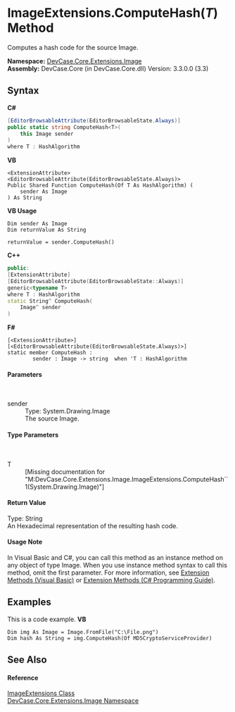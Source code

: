 # ImageExtensions.ComputeHash(*T*) Method 
 

Computes a hash code for the source Image.

**Namespace:**&nbsp;<a href="N_DevCase_Core_Extensions_Image">DevCase.Core.Extensions.Image</a><br />**Assembly:**&nbsp;DevCase.Core (in DevCase.Core.dll) Version: 3.3.0.0 (3.3)

## Syntax

**C#**<br />
``` C#
[EditorBrowsableAttribute(EditorBrowsableState.Always)]
public static string ComputeHash<T>(
	this Image sender
)
where T : HashAlgorithm

```

**VB**<br />
``` VB
<ExtensionAttribute>
<EditorBrowsableAttribute(EditorBrowsableState.Always)>
Public Shared Function ComputeHash(Of T As HashAlgorithm) ( 
	sender As Image
) As String
```

**VB Usage**<br />
``` VB Usage
Dim sender As Image
Dim returnValue As String

returnValue = sender.ComputeHash()
```

**C++**<br />
``` C++
public:
[ExtensionAttribute]
[EditorBrowsableAttribute(EditorBrowsableState::Always)]
generic<typename T>
where T : HashAlgorithm
static String^ ComputeHash(
	Image^ sender
)
```

**F#**<br />
``` F#
[<ExtensionAttribute>]
[<EditorBrowsableAttribute(EditorBrowsableState.Always)>]
static member ComputeHash : 
        sender : Image -> string  when 'T : HashAlgorithm

```


#### Parameters
&nbsp;<dl><dt>sender</dt><dd>Type: System.Drawing.Image<br />The source Image.</dd></dl>

#### Type Parameters
&nbsp;<dl><dt>T</dt><dd>\[Missing <typeparam name="T"/> documentation for "M:DevCase.Core.Extensions.Image.ImageExtensions.ComputeHash``1(System.Drawing.Image)"\]</dd></dl>

#### Return Value
Type: String<br />An Hexadecimal representation of the resulting hash code.

#### Usage Note
In Visual Basic and C#, you can call this method as an instance method on any object of type Image. When you use instance method syntax to call this method, omit the first parameter. For more information, see <a href="https://docs.microsoft.com/dotnet/visual-basic/programming-guide/language-features/procedures/extension-methods">Extension Methods (Visual Basic)</a> or <a href="https://docs.microsoft.com/dotnet/csharp/programming-guide/classes-and-structs/extension-methods">Extension Methods (C# Programming Guide)</a>.

## Examples
This is a code example. 
**VB**<br />
``` VB
Dim img As Image = Image.FromFile("C:\File.png")
Dim hash As String = img.ComputeHash(Of MD5CryptoServiceProvider)
```


## See Also


#### Reference
<a href="T_DevCase_Core_Extensions_Image_ImageExtensions">ImageExtensions Class</a><br /><a href="N_DevCase_Core_Extensions_Image">DevCase.Core.Extensions.Image Namespace</a><br />